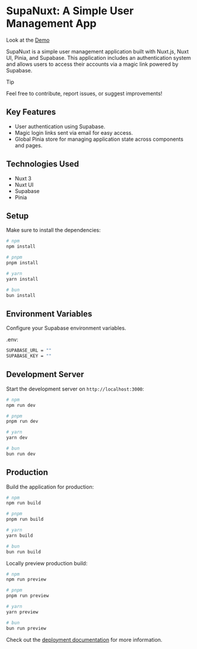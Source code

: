 # SupaNuxt: A Simple User Management App

Look at the [Demo](https://supanuxtjs.vercel.app/)


SupaNuxt is a simple user management application built with Nuxt.js, Nuxt UI, Pinia, and Supabase. This application includes an authentication system and allows users to access their accounts via a magic link powered by Supabase.

> [!TIP]
> Feel free to contribute, report issues, or suggest improvements!



## Key Features
- User authentication using Supabase.
- Magic login links sent via email for easy access.
- Global Pinia store for managing application state across components and pages.

## Technologies Used
- Nuxt 3
- Nuxt UI
- Supabase
- Pinia


## Setup
Make sure to install the dependencies:

```bash
# npm
npm install

# pnpm
pnpm install

# yarn
yarn install

# bun
bun install
```

## Environment Variables
Configure your Supabase environment variables.

.env:
```bash
SUPABASE_URL = ""
SUPABASE_KEY = ""
```

## Development Server

Start the development server on `http://localhost:3000`:

```bash
# npm
npm run dev

# pnpm
pnpm run dev

# yarn
yarn dev

# bun
bun run dev
```

## Production

Build the application for production:

```bash
# npm
npm run build

# pnpm
pnpm run build

# yarn
yarn build

# bun
bun run build
```

Locally preview production build:

```bash
# npm
npm run preview

# pnpm
pnpm run preview

# yarn
yarn preview

# bun
bun run preview
```

Check out the [deployment documentation](https://nuxt.com/docs/getting-started/deployment) for more information.
